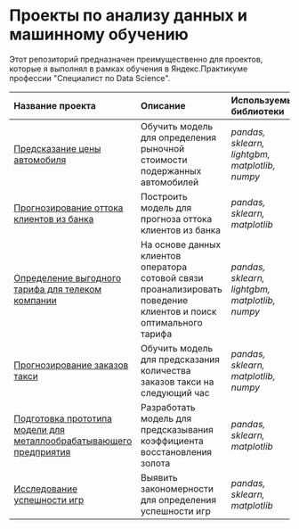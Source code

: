# Проекты по анализу данных и машинному обучению

Этот репозиторий предназначен преимущественно для проектов, которые я выполнял в рамках обучения в Яндекс.Практикуме профессии "Специалист по Data Science".

| Название проекта | Описание | Используемые библиотеки |
| :---------------------- | :---------------------- | :---------------------- |
| [ Предсказание цены автомобиля ](auto_price) | Обучить модель для определения рыночной стоимости подержанных автомобилей | *pandas, sklearn, lightgbm, matplotlib, numpy* |
| [ Прогнозирование оттока клиентов из банка ](bank_churn) | Построить модель для прогноза оттока клиентов из банка | *pandas, sklearn, matplotlib* |
| [ Определение выгодного тарифа для телеком компании ](telekom) | На основе данных клиентов оператора сотовой связи проанализировать поведение клиентов и поиск оптимального тарифа | *pandas, sklearn, lightgbm, matplotlib, numpy* |
| [ Прогнозирование заказов такси ](taxi) | Обучить модель для предсказания количества заказов такси на следующий час | *pandas, sklearn, matplotlib, numpy*|
| [ Подготовка прототипа модели для металлообрабатывающего предприятия ](gold) | Разработать модель для предсказывания коэффициента восстановления золота | *pandas, sklearn, matplotlib*|
| [ Исследование успешности игр ](games) | Выявить закономерности для определения успешности игр | *pandas, sklearn, matplotlib*|
